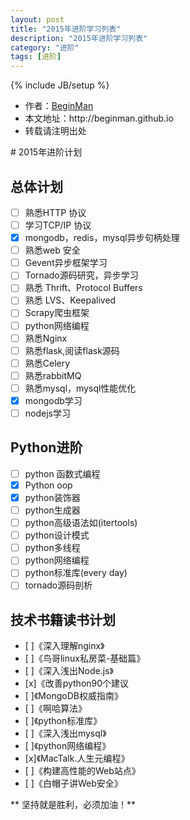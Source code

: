 ```yaml
---
layout: post
title: "2015年进阶学习列表"
description: "2015年进阶学习列表"
category: "进阶"
tags: [进阶]
---
```

{% include JB/setup %}
<ul>
    <li>作者：<a href="http://weibo.com/beginman" target="blank">BeginMan</a></li>
    <li>本文地址：http://beginman.github.io</li>
    <li>转载请注明出处</li>
</ul>
# 2015年进阶计划

## 总体计划

- [ ] 熟悉HTTP 协议
- [ ] 学习TCP/IP 协议
- [x] mongodb，redis，mysql异步句柄处理
- [ ] 熟悉web 安全
- [ ] Gevent异步框架学习
- [ ] Tornado源码研究，异步学习
- [ ] 熟悉 Thrift、Protocol Buffers
- [ ] 熟悉 LVS、Keepalived
- [ ] Scrapy爬虫框架
- [ ] python网络编程
- [ ] 熟悉Nginx
- [ ] 熟悉flask,阅读flask源码
- [ ] 熟悉Celery
- [ ] 熟悉rabbitMQ
- [ ] 熟悉mysql，mysql性能优化
- [x] mongodb学习
- [ ] nodejs学习

## Python进阶

- [ ] python 函数式编程
- [x] Python oop
- [x] python装饰器
- [ ] python生成器
- [ ] python高级语法如(itertools)
- [ ] python设计模式
- [ ] python多线程
- [ ] python网络编程
- [ ] python标准库(every day)
- [ ] tornado源码剖析

## 技术书籍读书计划

- [ ]《深入理解nginx》
- [ ]《鸟哥linux私房菜-基础篇》
- [ ]《深入浅出Node.js》
- [x]《改善python90个建议
- [ ]《MongoDB权威指南》
- [ ]《啊哈算法》
- [ ]《python标准库》
- [ ]《深入浅出mysql》
- [ ]《python网络编程》
- [x]《MacTalk.人生元编程》
- [ ]《构建高性能的Web站点》
- [ ]《白帽子讲Web安全》

** 坚持就是胜利，必须加油！**

